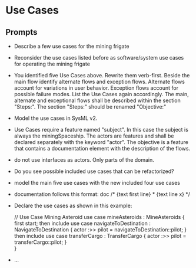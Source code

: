# Use Cases
## Prompts
- Describe a few use cases for the mining frigate
- Reconsider the use cases listed before as software/system use cases for operating the mining frigate
- You identified five Use Cases above. Rewrite them verb-first. Beside the main flow identify alternate flows and exception flows. Alternate flows account for variations in user behavior. Exception flows account for possible failure modes. List the Use Cases again accordingly. The main, alternate and exceptional flows shall be described within the section "Steps:". The section "Steps:" should be renamed "Objective:"
- Model the use cases in SysML v2.
- Use Cases require a feature named "subject". In this case the subject is always the miningSpaceship. The actors are features and shall be declared separately with the keyword "actor". The objective is a feature that contains a documentation element with the description of the flows.
- do not use interfaces as actors. Only parts of the domain.
- Do you see possible included use cases that can be refactorized?
- model the main five use cases with the new included four use cases
- documentation follows this format: doc /* {text first line} * {text line x} */
- Declare the use cases as shown in this example:
    
    // Use Case Mining Asteroid
    use case mineAsteroids : MineAsteroids {
    	first start;
    	then include use case navigateToDestination : NavigateToDestination {
    		actor :>> pilot = navigateToDestination::pilot;
    	}
    	then include use case transferCargo : TransferCargo {
    		actor :>> pilot = transferCargo::pilot;
    	}   
    }
- ...